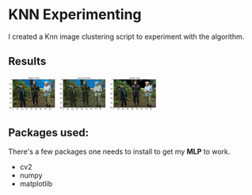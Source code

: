 # KNN Experimenting 
 I created a Knn image clustering script to experiment with the algorithm. 
## Results
<img src="data/endgmae_knn_horizontal.png" width = 300>

## Packages used:
There's a few packages one needs to install to get my **MLP** to work.
* cv2
* numpy
* matplotlib